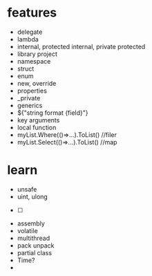 ﻿# features
- delegate
- lambda
- internal, protected internal, private protected
- library project
- namespace
- struct
- enum
- new, override
- properties
- _private
- generics
- ${"string format {field}"}
- key arguments
- local function
- myList.Where(()=>...).ToList()  //filer
- myList.Select(()=>...).ToList()  //map

# learn
- unsafe
- uint, ulong
- [ ]
- assembly
- volatile
- multithread
- pack unpack
- partial class
- Time?
- 